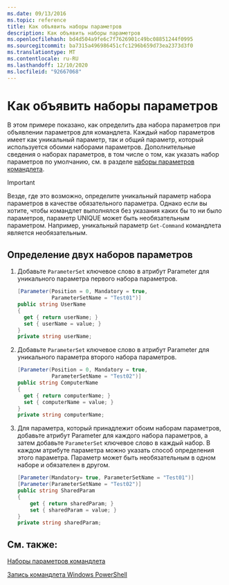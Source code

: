 ```yaml
---
ms.date: 09/13/2016
ms.topic: reference
title: Как объявить наборы параметров
description: Как объявить наборы параметров
ms.openlocfilehash: bd4d504a9fe6c7f7626901c49bc08851244f0995
ms.sourcegitcommit: ba7315a496986451cfc1296b659d73ea2373d3f0
ms.translationtype: MT
ms.contentlocale: ru-RU
ms.lasthandoff: 12/10/2020
ms.locfileid: "92667068"
---
```

# <a name="how-to-declare-parameter-sets"></a>Как объявить наборы параметров

В этом примере показано, как определить два набора параметров при объявлении параметров для командлета. Каждый набор параметров имеет как уникальный параметр, так и общий параметр, который используется обоими наборами параметров. Дополнительные сведения о наборах параметров, в том числе о том, как указать набор параметров по умолчанию, см. в разделе [наборы параметров командлета](./cmdlet-parameter-sets.md).

> [!IMPORTANT]
> Везде, где это возможно, определите уникальный параметр набора параметров в качестве обязательного параметра. Однако если вы хотите, чтобы командлет выполнялся без указания каких бы то ни было параметров, параметр UNIQUE может быть необязательным параметром. Например, уникальный параметр `Get-Command` командлета является необязательным.

## <a name="how-to-define-two-parameter-sets"></a>Определение двух наборов параметров

1. Добавьте `ParameterSet` ключевое слово в атрибут Parameter для уникального параметра первого набора параметров.

   ```csharp
   [Parameter(Position = 0, Mandatory = true,
              ParameterSetName = "Test01")]
   public string UserName
   {
     get { return userName; }
     set { userName = value; }
   }
   private string userName;
   ```

2. Добавьте `ParameterSet` ключевое слово в атрибут Parameter для уникального параметра второго набора параметров.

   ```csharp
   [Parameter(Position = 0, Mandatory = true,
              ParameterSetName = "Test02")]
   public string ComputerName
   {
     get { return computerName; }
     set { computerName = value; }
   }
   private string computerName;
   ```

3. Для параметра, который принадлежит обоим наборам параметров, добавьте атрибут Parameter для каждого набора параметров, а затем добавьте `ParameterSet` ключевое слово в каждый набор. В каждом атрибуте параметра можно указать способ определения этого параметра. Параметр может быть необязательным в одном наборе и обязателен в другом.

   ```csharp
   [Parameter(Mandatory= true, ParameterSetName = "Test01")]
   [Parameter(ParameterSetName = "Test02")]
   public string SharedParam
   {
       get { return sharedParam; }
       set { sharedParam = value; }
   }
   private string sharedParam;
   ```

## <a name="see-also"></a>См. также:

[Наборы параметров командлета](./cmdlet-parameter-sets.md)

[Запись командлета Windows PowerShell](./writing-a-windows-powershell-cmdlet.md)
